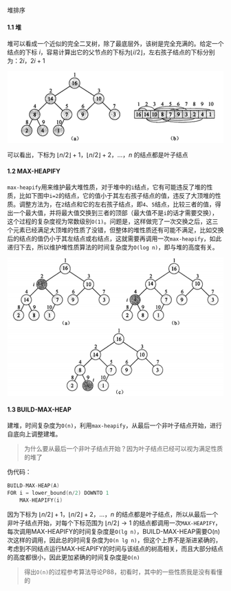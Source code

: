 堆排序

#### 1.1 堆

堆可以看成一个近似的完全二叉树，除了最底层外，该树是完全充满的。给定一个结点的下标 $i$，容易计算出它的父节点的下标为$\lfloor i/2\rfloor$，左右孩子结点的下标分别为：$2i$，$2i+1$

![image-20220506152914663](https://raw.githubusercontent.com/Vio1ette/blog-img/main/image-20220506152914663.png)

可以看出，下标为 $\lfloor n/2\rfloor+1$，$\lfloor n/2\rfloor+2$，$\dots$，$n$ 的结点都是叶子结点

#### 1.2 MAX-HEAPIFY

`max-heapify`用来维护最大堆性质，对于堆中的`i`结点，它有可能违反了堆的性质，比如下图中`i=2`的结点，它的值小于其左右孩子结点的值，违反了大顶堆的性质。调整方法为，在`2`结点和它的左右孩子结点，即`4`、`5`结点，比较三者的值，得出一个最大值，并将最大值交换到三者的顶部（最大值不是`i`的话才需要交换），这个过程的复杂度视为常数级别`O(1)`。问题是，这样做完了一次交换之后，这三个元素已经满足大顶堆的性质了没错，但整体的堆性质还有可能不满足，比如交换后的结点的值仍小于其左结点或右结点，这就需要再调用一次`max-heapify`，如此递归下去，所以维护堆性质算法的时间复杂度为`O(log n)`，即与堆的高度有关。

![image-20220506153855037](https://raw.githubusercontent.com/Vio1ette/blog-img/main/image-20220506153855037.png)

#### 1.3 BUILD-MAX-HEAP

建堆，时间复杂度为`O(n)`，利用`max-heapify`，从最后一个非叶子结点开始，进行自底向上调整建堆。

> 为什么要从最后一个非叶子结点开始？因为叶子结点已经可以视为满足性质的堆了

伪代码：

```cpp
BUILD-MAX-HEAP(A)
FOR i = lower_bound(n/2) DOWNTO 1
    MAX-HEAPIFY(i)
```

因为下标为 $\lfloor n/2\rfloor+1$，$\lfloor n/2\rfloor+2$，$\dots$，$n$ 的结点都是叶子结点，所以从最后一个非叶子结点开始，对每个下标范围为 $\lfloor n/2\rfloor\rightarrow1$ 的结点都调用一次`MAX-HEAPIFY`，每次调用MAX-HEAPIFY的时间复杂度是`O(lg n)`，BUILD-MAX-HEAP需要O(n)次这样的调用，因此总的时间复杂度为`O(n lg n)`，但这个上界不是渐进紧确的，考虑到不同结点运行MAX-HEAPIFY的时间与该结点的树高相关，而且大部分结点的高度都很小，因此更加紧确的时间复杂度是`O(n)`

> 得出`O(n)`的过程参考算法导论P88，初看时，其中的一些性质我是没有看懂的